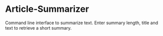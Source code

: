 # Article-Summarizer
Command line interface to summarize text. Enter summary length, title and text to retrieve a short summary.
